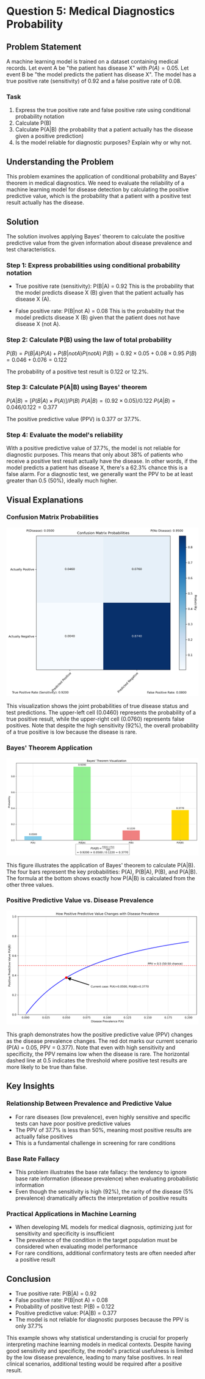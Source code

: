 # Question 5: Medical Diagnostics Probability

## Problem Statement
A machine learning model is trained on a dataset containing medical records. Let event A be "the patient has disease X" with $P(A) = 0.05$. Let event B be "the model predicts the patient has disease X". The model has a true positive rate (sensitivity) of 0.92 and a false positive rate of 0.08.

### Task
1. Express the true positive rate and false positive rate using conditional probability notation
2. Calculate P(B)
3. Calculate P(A|B) (the probability that a patient actually has the disease given a positive prediction)
4. Is the model reliable for diagnostic purposes? Explain why or why not.

## Understanding the Problem
This problem examines the application of conditional probability and Bayes' theorem in medical diagnostics. We need to evaluate the reliability of a machine learning model for disease detection by calculating the positive predictive value, which is the probability that a patient with a positive test result actually has the disease.

## Solution

The solution involves applying Bayes' theorem to calculate the positive predictive value from the given information about disease prevalence and test characteristics.

### Step 1: Express probabilities using conditional probability notation
- True positive rate (sensitivity): P(B|A) = 0.92
  This is the probability that the model predicts disease X (B) given that the patient actually has disease X (A).
  
- False positive rate: P(B|not A) = 0.08
  This is the probability that the model predicts disease X (B) given that the patient does not have disease X (not A).

### Step 2: Calculate P(B) using the law of total probability
$P(B) = P(B|A)P(A) + P(B|not A)P(not A)$
$P(B) = 0.92 × 0.05 + 0.08 × 0.95$
$P(B) = 0.046 + 0.076 = 0.122$

The probability of a positive test result is 0.122 or 12.2%.

### Step 3: Calculate P(A|B) using Bayes' theorem
$P(A|B) = [P(B|A) × P(A)] / P(B)$
$P(A|B) = (0.92 × 0.05) / 0.122$
$P(A|B) = 0.046 / 0.122 = 0.377$

The positive predictive value (PPV) is 0.377 or 37.7%.

### Step 4: Evaluate the model's reliability
With a positive predictive value of 37.7%, the model is not reliable for diagnostic purposes. This means that only about 38% of patients who receive a positive test result actually have the disease. In other words, if the model predicts a patient has disease X, there's a 62.3% chance this is a false alarm. For a diagnostic test, we generally want the PPV to be at least greater than 0.5 (50%), ideally much higher.

## Visual Explanations

### Confusion Matrix Probabilities
![Confusion Matrix](../Images/L2_1_Quiz_5/confusion_matrix.png)

This visualization shows the joint probabilities of true disease status and test predictions. The upper-left cell (0.0460) represents the probability of a true positive result, while the upper-right cell (0.0760) represents false positives. Note that despite the high sensitivity (92%), the overall probability of a true positive is low because the disease is rare.

### Bayes' Theorem Application
![Bayes' Theorem](../Images/L2_1_Quiz_5/bayes_theorem.png)

This figure illustrates the application of Bayes' theorem to calculate P(A|B). The four bars represent the key probabilities: P(A), P(B|A), P(B), and P(A|B). The formula at the bottom shows exactly how P(A|B) is calculated from the other three values.

### Positive Predictive Value vs. Disease Prevalence
![PPV Curve](../Images/L2_1_Quiz_5/ppv_curve.png)

This graph demonstrates how the positive predictive value (PPV) changes as the disease prevalence changes. The red dot marks our current scenario (P(A) = 0.05, PPV = 0.377). Note that even with high sensitivity and specificity, the PPV remains low when the disease is rare. The horizontal dashed line at 0.5 indicates the threshold where positive test results are more likely to be true than false.

## Key Insights

### Relationship Between Prevalence and Predictive Value
- For rare diseases (low prevalence), even highly sensitive and specific tests can have poor positive predictive values
- The PPV of 37.7% is less than 50%, meaning most positive results are actually false positives
- This is a fundamental challenge in screening for rare conditions

### Base Rate Fallacy
- This problem illustrates the base rate fallacy: the tendency to ignore base rate information (disease prevalence) when evaluating probabilistic information
- Even though the sensitivity is high (92%), the rarity of the disease (5% prevalence) dramatically affects the interpretation of positive results

### Practical Applications in Machine Learning
- When developing ML models for medical diagnosis, optimizing just for sensitivity and specificity is insufficient
- The prevalence of the condition in the target population must be considered when evaluating model performance
- For rare conditions, additional confirmatory tests are often needed after a positive result

## Conclusion
- True positive rate: P(B|A) = 0.92
- False positive rate: P(B|not A) = 0.08
- Probability of positive test: P(B) = 0.122
- Positive predictive value: P(A|B) = 0.377
- The model is not reliable for diagnostic purposes because the PPV is only 37.7%

This example shows why statistical understanding is crucial for properly interpreting machine learning models in medical contexts. Despite having good sensitivity and specificity, the model's practical usefulness is limited by the low disease prevalence, leading to many false positives. In real clinical scenarios, additional testing would be required after a positive result. 